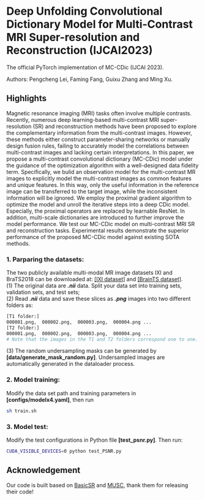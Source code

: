 # Deep Unfolding Convolutional Dictionary Model for Multi-Contrast MRI Super-resolution and Reconstruction (IJCAI2023)
The official PyTorch implementation of MC-CDic (IJCAI 2023).

Authors: Pengcheng Lei, Faming Fang, Guixu Zhang and Ming Xu.

## Highlights
Magnetic resonance imaging (MRI) tasks often involve multiple contrasts. Recently, numerous deep learning-based multi-contrast MRI super-resolution (SR) and reconstruction methods have been proposed to explore the complementary information from the multi-contrast images. However, these methods either construct parameter-sharing networks or manually design fusion rules, failing to accurately model the correlations between multi-contrast images and lacking certain interpretations. In this paper, we propose a multi-contrast convolutional dictionary (MC-CDic) model under the guidance of the optimization algorithm with a well-designed data fidelity term. Specifically, we bulid an observation model for the multi-contrast MR images to explicitly model the multi-contrast images as common features and unique features. In this way, only the useful information in the reference image can be transferred to the target image, while the inconsistent information will be ignored. We employ the proximal gradient algorithm to optimize the model and unroll the iterative steps into a deep CDic model. Especially, the proximal operators are replaced by learnable ResNet. In addition, multi-scale dictionaries are introduced to further improve the model performance. We test our MC-CDic model on multi-contrast MRI SR and reconstruction tasks. Experimental results demonstrate the superior performance of the proposed MC-CDic model against existing SOTA methods.

### 1. Parparing the datasets:
The two publicly available multi-modal MR image datasets IXI and BraTS2018 can be downloaded at:
 [[IXI dataset]](https://brain-development.org/ixi-dataset/) and  [[BrainTS dataset]](http://www.braintumorsegmentation.org/).    
(1) The original data are _**.nii**_ data. Split your data set into training sets, validation sets, and test sets;  
(2) Read _**.nii**_ data and save these slices as **_.png_** images into two different folders as:
```bash
[T1 folder:]
000001.png,  000002.png,  000003.png,  000004.png ...
[T2 folder:]
000001.png,  000002.png,  000003.png,  000004.png ...
# Note that the images in the T1 and T2 folders correspond one to one.
```
(3) The random undersampling masks can be generated by **[data/generate_mask_random.py]**. Undersampled images are automatically generated in the dataloader process. 
### 2. Model training: 
Modify the data set path and training parameters in **[configs/modelx4.yaml]**, then run
```bash
sh train.sh
```

### 3. Model test:

Modify the test configurations in Python file **[test_psnr.py]**. Then run:
```bash
CUDA_VISIBLE_DEVICES=0 python test_PSNR.py
```
## Acknowledgement
Our code is built based on [BasicSR](https://github.com/XPixelGroup/BasicSR) and [MUSC](https://github.com/liutianlin0121/MUSC), thank them for releasing their code!
